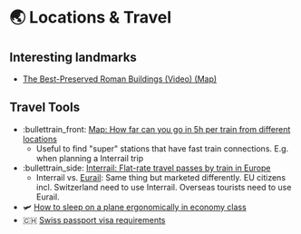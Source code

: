 # 🌏 Locations & Travel

## Interesting landmarks

* [The Best-Preserved Roman Buildings (Video) (Map)](https://toldinstone.com/the-best-preserved-roman-buildings/)

## Travel Tools

* :bullettrain\_front: [Map: How far can you go in 5h per train from different locations](https://chronotrains-eu.vercel.app/)
  * Useful to find "super" stations that have fast train connections. E.g. when planning a Interrail trip
* :bullettrain\_side: [Interrail: Flat-rate travel passes by train in Europe](https://www.interrail.eu/en/interrail-passes/global-pass)
  * Interrail vs. [Eurail](https://www.eurail.com/en?gclid=CjwKCAjwrZOXBhACEiwA0EoRDz9w2DVPfEN\_SZH-8ROG66GsAKtF\_IyzM0rvF04pGvK-nKd64GEurBoCzuIQAvD\_BwE\&gclsrc=aw.ds): Same thing but marketed differently. EU citizens incl. Switzerland need to use Interrail. Overseas tourists need to use Eurail.
* 🛩️ [How to sleep on a plane ergonomically in economy class](https://www.youtube.com/watch?v=wpsXNdu1oYk)
* 🇨🇭 [Swiss passport visa requirements](https://en.wikipedia.org/wiki/Visa\_requirements\_for\_Swiss\_citizens)
